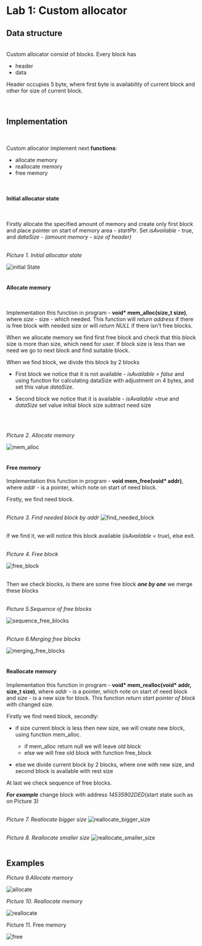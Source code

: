 # Lab 1: Custom allocator

## **Data structure**
<br>
Custom allocator consist of blocks. Every block has

- header
- data

Header occupies 5 byte, where first byte is availability of current block
and other for size of current block.

<br>

## **Implementation**
<br>

Custom allocator implement next **functions**:

- allocate memory
- reallocate memory
- free memory

<br>


#### **Initial allocator state**
<br>

Firstly allocate the specified amount of memory and create only first block
and place pointer on start of memory area - *startPtr*. Set *isAvailable* - true,
and *dataSize* - *(amount memory - size of header)*
<br>
<br>

*Picture 1. Initial allocator state*
<br>


![initial State](./img/initialState.jpg)
<br>
<br>

#### **Allocate memory**
<br>


Implementation this function in program -  __void* mem_alloc(size_t size)__, where *size* - 
size - which needed. This function will *return address* if there is free block with needed 
size or will *return NULL* if there isn't free blocks.

When we allocate memory we find first free block and check that this block size is more than
size, which need for user. If block size is less than we need we go to next block and find
suitable block.

When we find block, we divide this block by 2 blocks
<br>

- First block we notice that it is not available - *isAvailable = false* and 
using function for calculating dataSize with adjustment on 4 bytes, and set this value 
*dataSize*.

- Second block we notice that it is available - *isAvailable =true* and *dataSize* set 
value initial block size subtract need size
<br>
<br>

*Picture 2. Allocate memory*
<br>


![mem_alloc](./img/mem_alloc.jpg)
<br>
<br>


#### **Free memory**

Implementation this function in program - __void mem_free(void* addr)__, where *addr* - is a 
pointer, which note on start of need block.

Firstly, we find need block.
<br>
<br>

_Picture 3. Find needed block by addr_
![find_needed_block](./img/find_need_block.jpg)
<br>
<br>


If we find it, we will notice this block available (*isAvailable = true*), else exit.
<br>
<br>

*Picture 4. Free block*
<br>


![free_block](./img/free_block.jpg)
<br>
<br>


Then we check blocks, is there are some free block **_one by one_** we merge these blocks
<br>
<br>


*Picture 5.Sequence of free blocks*
<br>


![sequence_free_blocks](./img/sequence_free_blocks.jpg)
<br>
<br>


*Picture 6.Merging free blocks*
<br>


![merging_free_blocks](./img/merging_free_blocks.jpg)
<br>
<br>


#### **Reallocate memory**
Implementation this function in program - __void* mem_realloc(void* addr, size_t size)__, 
where *addr* - is a pointer, which note on start of need block and *size* - is a new size for 
block. This function *return start pointer of block* with changed size.

Firstly we find need block, secondly: 
* if size current block is less then new size, we will create new block, using function mem_alloc.
   
   - if mem_alloc return null we will leave old block
   - else we will free old block with function free_block

* else we divide current block by 2 blocks, where one with new size, and second block is available 
with rest size

At last we check sequence of free blocks.

**_For example_** change block with address *14535902DED*(start state such as on Picture 3)
<br>
<br>

*Picture 7. Reallocate bigger size*
![reallocate_bigger_size](./img/reallocate_bigger_size.jpg)
<br>
<br>


*Picture 8. Reallocate smaller size*
![reallocate_smaller_size](./img/reallocate_smaller_size.jpg)
<br>
<br>


## Examples


*Picture 9.Allocate memory*


![allocate](./img/allocation.jpg)



*Picture 10. Reallocate memory*


![reallocate](./img/reallocation.jpg)


Picture 11. Free memory


![free](./img/free.jpg)

